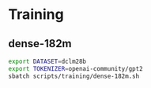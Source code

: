 # Training

## dense-182m

```bash
export DATASET=dclm28b
export TOKENIZER=openai-community/gpt2
sbatch scripts/training/dense-182m.sh
```
